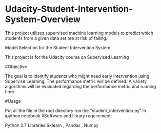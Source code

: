 # Udacity-Student-Intervention-System-Overview
This project utilizes supervised machine learning models to predict which students from a given data set are at risk of failing.

Model Selection for the Student Intervention System

This project is for the Udacity course on Supervised Learning

#Objective

The goal is to identify students who might need early intervention using Supervise Learning. The performance metric will be defined. A variety algorithms will be evaluated regarding the performance metric and running time.

#Usage

Put all the file in the root directory
run the "student_intervention.py" in ipython notebook
#Software and library requirement:

Python 2.7
Libraries:Sklearn , Pandas , Numpy
